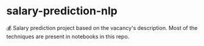 # salary-prediction-nlp
💰 Salary prediction project based on the vacancy's description. Most of the techniques are present in notebooks in this repo.
